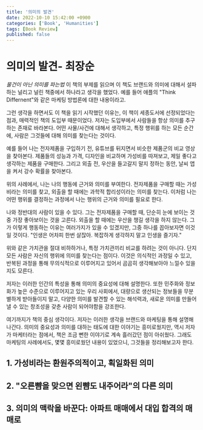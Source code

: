 ```yaml
---
title: '의미의 발견'
date: 2022-10-10 15:42:00 +0900
categories: ['Book', 'Humanities']
tags: [Book Review]
published: false
---
```


# 의미의 발견- 최장순

*물건이 아닌 의미를 파는법* 이 책의 부제를 읽으며 이 책도 브랜드와 의미에 대해서 설파하는 널리고 널린 책중에서 하나라고 생각을 했었다. 예를 들어 애플의 "Think Differnent"와 같은 마케팅 방법론에 대한 내용이라고.  

그런 생각을 하면서도 이 책을 읽기 시작했던 이유는, 이 책이 세종도서에 선정되었다는 점과, 매력적인 책의 도입부 때문이었다. 저자는 도입부에서 사람들을 항상 의미를 추구하는 존재로 바라본다. 어떤 사물/사건에 대해서 생각하고, 특정 행위를 하는 모든 순간에, 사람은 그것들에 대해 의미를 찾는다는 것이다.  

예를 들어 나는 전자제품을 구입하기 전, 유튜브를 뒤지면서 비슷한 제품군의 비교 영상을 찾아본다. 제품들의 성능과 가격, 디자인을 비교하며 가성비를 따져보고, 제일 좋다고 생각하는 제품을 구매한다. 그리고 외출 전, 우산을 들고갈지 말지 정하는 동안, 날씨 앱을 켜서 강수 확률을 찾아본다.  

위의 사례에서, 나는 나의 행동에 근거와 의미를 부여한다. 전자제품을 구매할 때는 가성비라는 의미를 찾고, 외출을 할 때에는 과학적 합리성이라는 의미를 찾는다. 이처럼 나는 어떤 행위를 결정하는 과정에서 나는 행위의 근거와 의미를 필요로 한다.  

나와 정반대의 사람이 있을 수 있다. 그는 전자제품을 구매할 때, 단순히 눈에 보이는 것 중 가장 좋아보이는 것을 고른다. 외출을 할 때에는 우산을 챙길 생각을 하지 않는다. 그가 이렇게 행동하는 이유는 여러가지가 있을 수 있겠지만, 그중 하나를 꼽아보자면 이것일 것이다. "인생은 어차피 한번 살잖아. 복잡하게 생각하지 말고 인생을 즐기자."  

위와 같은 가치관을 절대 비하하거나, 특정 가치관끼리 비교를 하려는 것이 아니다. 단지 모든 사람은 자신의 행위에 의미를 찾는다는 점이다. 이것은 의식적인 과정일 수 있고, 반복된 과정을 통해 무의식적으로 이루어지고 있어서 곰곰히 생각해보아야 느낄수 있을지도 모른다.

저자는 이러한 인간의 특성을 통해 의미의 중요성에 대해 설명한다. 또한 민주화와 정보화가 높은 수준으로 이루어지고 있는 우리 사회에서, 대량으로 생산되는 정보들을 무분별하게 받아들이지 말고, 다양한 의미를 발견할 수 있는 해석력과, 새로운 의미를 만들어낼 수 있는 창조성을 갖춘 사람이 되어야함을 강조한다.  

여기까지가 책의 중심 생각이다. 저자는 이러한 생각을 브랜드와 마케팅을 통해 설명해나간다. 의미의 중요성과 의미를 대하는 태도에 대한 이야기는 흥미로웠지만, 역시 저자가 마케터라는 점에서, 책은 조금 뻔한 이야기로 계속 흘러갔던 점이 아쉬웠다. 그래도 마케팅의 사례에서도, 몇몇 흥미로웠던 내용이 있었으니, 그것들을 정리해보고자 한다.  

## 1. 가성비라는 환원주의적이고, 획일화된 의미

## 2. "오른뺨을 맞으면 왼뺨도 내주어라"의 다른 의미

## 3. 의미의 맥락을 바꾼다: 아파트 매매에서 대입 합격의 매매로



